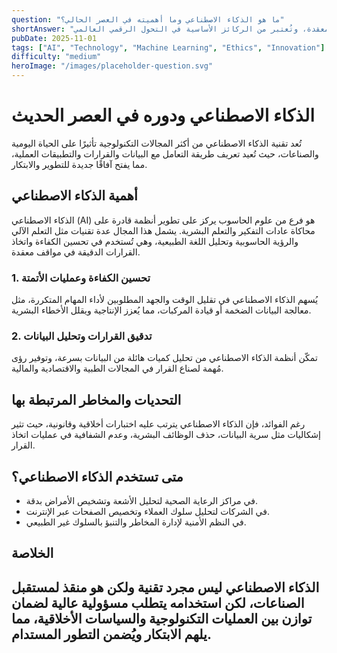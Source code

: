 ```yaml
---  
question: "ما هو الذكاء الاصطناعي وما أهميته في العصر الحالي؟"  
shortAnswer: "الذكاء الاصطناعي تقنية تطويرية تُتيح للآلات محاكاة الذكاء البشري لتحقيق مهام معقدة، وتُعتبر من الركائز الأساسية في التحول الرقمي العالمي."  
pubDate: 2025-11-01  
tags: ["AI", "Technology", "Machine Learning", "Ethics", "Innovation"]  
difficulty: "medium"  
heroImage: "/images/placeholder-question.svg"  
---  
```


# الذكاء الاصطناعي ودوره في العصر الحديث  
تُعد تقنية الذكاء الاصطناعي من أكثر المجالات التكنولوجية تأثيرًا على الحياة اليومية والصناعات، حيث تُعيد تعريف طريقة التعامل مع البيانات والقرارات والتطبيقات العملية، مما يفتح آفاقًا جديدة للتطوير والابتكار.  

## أهمية الذكاء الاصطناعي  
الذكاء الاصطناعي (AI) هو فرع من علوم الحاسوب يركز على تطوير أنظمة قادرة على محاكاة عادات التفكير والتعلم البشرية. يشمل هذا المجال عدة تقنيات مثل التعلم الآلي والرؤية الحاسوبية وتحليل اللغة الطبيعية، وهي تُستخدم في تحسين الكفاءة واتخاذ القرارات الدقيقة في مواقف معقدة.  

### 1. تحسين الكفاءة وعمليات الأتمتة  
يُسهم الذكاء الاصطناعي في تقليل الوقت والجهد المطلوبين لأداء المهام المتكررة، مثل معالجة البيانات الضخمة أو قيادة المركبات، مما يُعزز الإنتاجية ويقلل الأخطاء البشرية.  

### 2. تدقيق القرارات وتحليل البيانات  
تمكّن أنظمة الذكاء الاصطناعي من تحليل كميات هائلة من البيانات بسرعة، وتوفير رؤى مُهمة لصناع القرار في المجالات الطبية والاقتصادية والمالية.  

## التحديات والمخاطر المرتبطة بها  
رغم الفوائد، فإن الذكاء الاصطناعي يترتب عليه اختبارات أخلاقية وقانونية، حيث تثير إشكاليات مثل سرية البيانات، حذف الوظائف البشرية، وعدم الشفافية في عمليات اتخاذ القرار.  

## متى تستخدم الذكاء الاصطناعي؟  
- في مراكز الرعاية الصحية لتحليل الأشعة وتشخيص الأمراض بدقة.  
- في الشركات لتحليل سلوك العملاء وتخصيص الصفحات عبر الإنترنت.  
- في النظم الأمنية لإدارة المخاطر والتنبؤ بالسلوك غير الطبيعي.  

## الخلاصة  
الذكاء الاصطناعي ليس مجرد تقنية ولكن هو منقذ لمستقبل الصناعات، لكن استخدامه يتطلب مسؤولية عالية لضمان توازن بين العمليات التكنولوجية والسياسات الأخلاقية، مما يلهم الابتكار ويُضمن التطور المستدام.
---